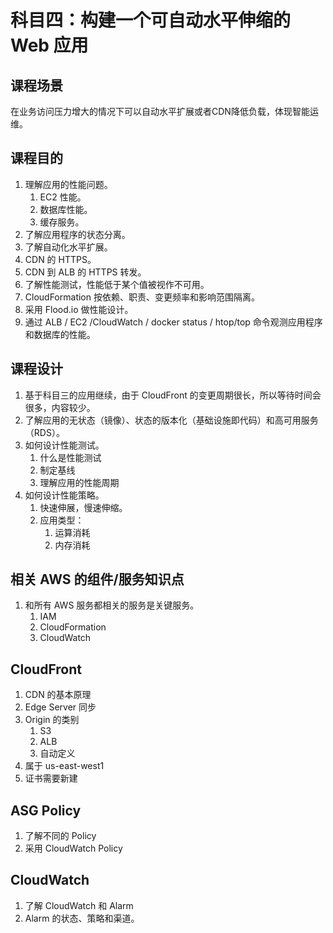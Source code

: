 # 科目四：构建一个可自动水平伸缩的 Web 应用

## 课程场景

在业务访问压力增大的情况下可以自动水平扩展或者CDN降低负载，体现智能运维。

## 课程目的

1. 理解应用的性能问题。
   1. EC2 性能。
   2. 数据库性能。
   3. 缓存服务。
2. 了解应用程序的状态分离。
3. 了解自动化水平扩展。
4. CDN 的 HTTPS。
5. CDN 到 ALB 的 HTTPS 转发。
6. 了解性能测试，性能低于某个值被视作不可用。
7. CloudFormation 按依赖、职责、变更频率和影响范围隔离。
8. 采用 Flood.io 做性能设计。
9. 通过 ALB / EC2 /CloudWatch / docker status / htop/top 命令观测应用程序和数据库的性能。

## 课程设计

1. 基于科目三的应用继续，由于 CloudFront 的变更周期很长，所以等待时间会很多，内容较少。
2. 了解应用的无状态（镜像）、状态的版本化（基础设施即代码）和高可用服务（RDS）。
3. 如何设计性能测试。
   1. 什么是性能测试
   2. 制定基线
   3. 理解应用的性能周期
4. 如何设计性能策略。
   1. 快速伸展，慢速伸缩。
   2. 应用类型：
      1. 运算消耗
      2. 内存消耗

## 相关 AWS 的组件/服务知识点

1. 和所有 AWS 服务都相关的服务是关键服务。
   1. IAM
   2. CloudFormation
   3. CloudWatch

## CloudFront

1. CDN 的基本原理
2. Edge Server 同步
3. Origin 的类别
   1. S3
   2. ALB
   3. 自动定义
4. 属于 us-east-west1
5. 证书需要新建

## ASG Policy

1. 了解不同的 Policy
2. 采用 CloudWatch Policy

## CloudWatch

1. 了解 CloudWatch 和 Alarm
2. Alarm 的状态、策略和渠道。